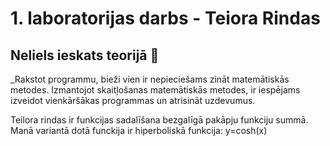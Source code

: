 # 1. laboratorijas darbs - Teiora Rindas
## Neliels ieskats teorijā :mag_right:  
_Rakstot programmu, bieži vien ir nepieciešams zināt matemātiskās metodes. Izmantojot skaitļošanas matemātiskās metodes, ir iespējams izveidot vienkāršākas programmas un atrisināt uzdevumus. 

Teilora rindas ir funkcijas sadalīšana bezgalīgā pakāpju funkciju summā.
Manā variantā dotā funckija ir hiperboliskā funkcija: y=cosh(x)
